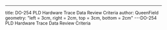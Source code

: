 ---
title: DO-254 PLD Hardware Trace Data Review Criteria
author: QueenField
geometry: "left = 3cm, right = 2cm, top = 3cm, bottom = 2cm"
---DO-254 PLD Hardware Trace Data Review Criteria
